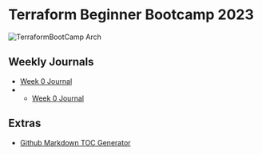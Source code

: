 # Terraform Beginner Bootcamp 2023 

![TerraformBootCamp Arch](https://github.com/bakalm01/terraform-beginner-bootcamp-2023/assets/129691863/408fe6f9-3bd9-4f37-a8ce-5aaff2848e1d)

## Weekly Journals
- [Week 0 Journal](journal/week0.md)
- - [Week 0 Journal](journal/week1.md)
  
## Extras
- [Github Markdown TOC Generator](https://ecotrust-canada.github.io/markdown-toc/)

